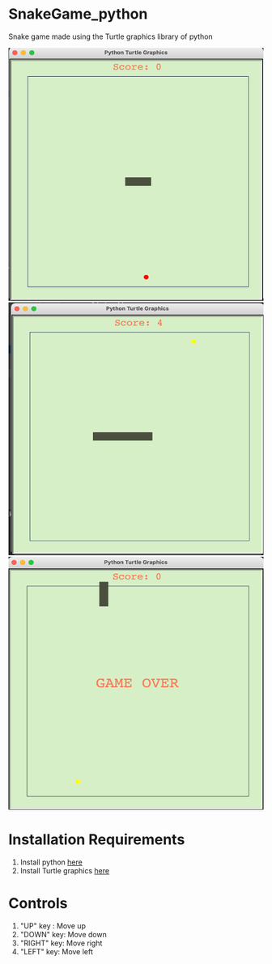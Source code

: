 # SnakeGame_python
Snake game made using the Turtle graphics library of python

<img src = "Screen Shot 2021-05-20 at 10.53.33 PM.png" width = "550" height = "500">
<img src = "Screen Shot 2021-05-20 at 10.57.45 PM.png" width = "550" height = "500">
<img src = "Screen Shot 2021-05-20 at 10.52.43 PM.png" width = "550" height = "500">

# Installation Requirements
1. Install python [here](https://www.python.org/downloads/)
2. Install Turtle graphics [here](https://pypi.org/project/PythonTurtle/)

# Controls
1. "UP" key : Move up
2. "DOWN" key: Move down
3. "RIGHT" key: Move right
4. "LEFT" key: Move left
